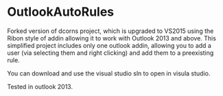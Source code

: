 OutlookAutoRules
================

Forked version of dcorns project, which is upgraded to VS2015 using the Ribon style of addin allowing it to work with Outlook 2013 and above. This simplified project includes only one outlook addin, allowing you to add a user (via selecting them and right clicking) and add them to a preexisting rule.

You can download and use the visual studio sln to open in visula studio.

Tested in outlook 2013.
